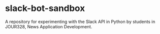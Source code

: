 # slack-bot-sandbox

A repository for experimenting with the Slack API in Python by students in JOUR328, News Application Development.